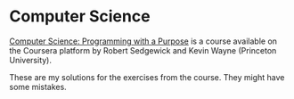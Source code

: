 # Computer Science

[Computer Science: Programming with a Purpose](https://www.coursera.org/learn/cs-programming-java) is a course available on the Coursera platform by Robert Sedgewick and Kevin Wayne (Princeton University).

These are my solutions for the exercises from the course. They might have some mistakes.
